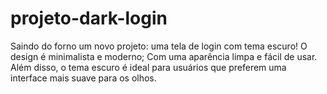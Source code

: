 # projeto-dark-login
Saindo do forno um novo projeto: uma tela de login com tema escuro! O design é minimalista e moderno;
Com uma aparência limpa e fácil de usar. Além disso, o tema escuro é ideal para usuários que preferem uma interface mais suave para os olhos.
